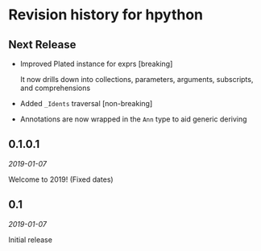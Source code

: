 # Revision history for hpython

## Next Release

* Improved Plated instance for exprs [breaking]

  It now drills down into collections, parameters, arguments, subscripts, and
  comprehensions
  
* Added `_Idents` traversal [non-breaking]

* Annotations are now wrapped in the `Ann` type to aid generic deriving

## 0.1.0.1

*2019-01-07*

Welcome to 2019! (Fixed dates)

## 0.1

*2019-01-07*

Initial release
